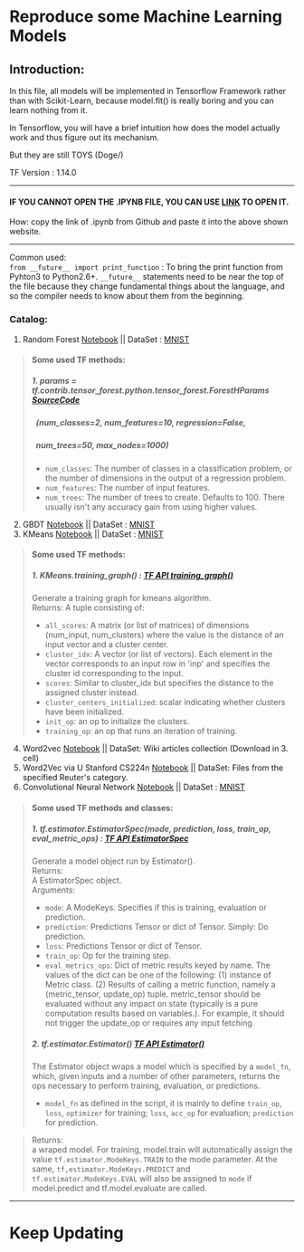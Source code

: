 # Reproduce some Machine Learning Models

## Introduction:

In this file, all models will be implemented in Tensorflow Framework rather than with Scikit-Learn, because model.fit() is really boring and you can learn nothing from it. 

In Tensorflow, you will have a brief intuition how does the model actually work and thus figure out its mechanism.

But they are still TOYS (Doge/)

TF Version : 1.14.0

----
#### IF YOU CANNOT OPEN THE .IPYNB FILE, YOU CAN USE [LINK](https://nbviewer.jupyter.org/) TO OPEN IT.  
 How: copy the link of .ipynb from Github and paste it into the above shown website.

----

Common used:  
`from __future__ import print_function` : To bring the print function from Pyhton3 to Python2.6+. `__future__` statements need to be near the top of the file because they change fundamental things about the language, and so the compiler needs to know about them from the beginning. 


### Catalog:  
1. Random Forest [Notebook](https://github.com/LiZongyue/Classic-Model-Reproduce/blob/master/Machine_Learning/RandomForrest.ipynb) || DataSet : [MNIST](https://en.wikipedia.org/wiki/MNIST_database)
> #### Some used TF methods:  
> ##### 1. params = tf.contrib.tensor_forest.python.tensor_forest.ForestHParams [SourceCode](https://github.com/tensorflow/tensorflow/tree/r1.14/tensorflow/contrib/tensor_forest)    
> ##### &ensp;(num_classes=2, num_features=10, regression=False,  
> ##### &ensp;num_trees=50, max_nodes=1000)
> - `num_classes`: The number of classes in a classification problem, or the number of dimensions in the output of a regression problem.
> - `num_features`: The number of input features.
> - `num_trees`: The number of trees to create. Defaults to 100. There usually isn't any accuracy gain from using higher values.
2. GBDT [Notebook](https://github.com/LiZongyue/Classic-Model-Reproduce/blob/master/Machine_Learning/GBDT.ipynb) || DataSet : [MNIST](https://en.wikipedia.org/wiki/MNIST_database)
3. KMeans [Notebook](https://github.com/LiZongyue/Classic-Model-Reproduce/blob/master/Machine_Learning/K-Means.ipynb) || DataSet : [MNIST](https://en.wikipedia.org/wiki/MNIST_database)
> #### Some used TF methods:
> ##### 1. KMeans.training_graph() : [TF API training_graph()](https://www.tensorflow.org/versions/r1.14/api_docs/python/tf/contrib/factorization/KMeans)
> Generate a training graph for kmeans algorithm.  
Returns:
A tuple consisting of:
> - `all_scores`: A matrix (or list of matrices) of dimensions (num_input, num_clusters) where the value is the distance of an input vector and a cluster center.  
> - `cluster_idx`: A vector (or list of vectors). Each element in the vector corresponds to an input row in 'inp' and specifies the cluster id corresponding to the input.  
> - `scores`: Similar to cluster_idx but specifies the distance to the assigned cluster instead.  
> - `cluster_centers_initialized`: scalar indicating whether clusters have been initialized.  
> - `init_op`: an op to initialize the clusters.  
> - `training_op`: an op that runs an iteration of training.    
4. Word2vec [Notebook](https://github.com/LiZongyue/Classic-Model-Reproduce/blob/master/Machine_Learning/Word2vec.ipynb) || DataSet: Wiki articles collection (Download in 3. cell)  
5. Word2Vec via U Stanford CS224n [Notebook](https://github.com/LiZongyue/Classic-Model-Reproduce/blob/master/Machine_Learning/exploring_word_vectors.ipynb) || DataSet: Files from the specified Reuter's category.  
6. Convolutional Neural Network [Notebook](https://github.com/LiZongyue/Classic-Models-Reproduce-in-Tensorflow/blob/master/Machine_Learning/CNN.ipynb) || DataSet : [MNIST](https://en.wikipedia.org/wiki/MNIST_database)  
> #### Some used TF methods and classes:  
> ##### 1. tf.estimator.EstimatorSpec(mode, prediction, loss, train_op, eval_metric_ops) : [TF API EstimatorSpec](https://www.tensorflow.org/api_docs/python/tf/estimator/EstimatorSpec?hl=fi)  
> Generate a model object run by Estimator().  
Returns:  
A EstimatorSpec object.  
> Arguments:  
> - `mode`: A ModeKeys. Specifies if this is training, evaluation or prediction.  
> - `prediction`:  Predictions Tensor or dict of Tensor. Simply: Do prediction.  
> - `loss`:  Predictions Tensor or dict of Tensor.  
> - `train_op`: Op for the training step.  
> - `eval_metrics_ops`: Dict of metric results keyed by name. The values of the dict can be one of the following: (1) instance of Metric class. (2) Results of calling a metric function, namely a (metric_tensor, update_op) tuple. metric_tensor should be evaluated without any impact on state (typically is a pure computation results based on variables.). For example, it should not trigger the update_op or requires any input fetching.  
> ##### 2. tf.estimator.Estimator()  [TF API Estimator()](https://www.tensorflow.org/api_docs/python/tf/estimator/Estimator)  
> The Estimator object wraps a model which is specified by a `model_fn`, which, given inputs and a number of other parameters, returns the ops necessary to perform training, evaluation, or predictions.  
> - `model_fn` as defined in the script, it is mainly to define `train_op`, `loss`, `optimizer` for training; `loss`, `acc_op` for evaluation; `prediction` for prediction.   



> Returns:  
> a wraped model. For training, model.train will automatically assign the value `tf.estimator.ModeKeys.TRAIN` to the mode parameter. At the same, `tf,estimator.ModeKeys.PREDICT` and `tf.estimator.ModeKeys.EVAL` will also be assigned to `mode` if model.predict and tf.model.evaluate are called.  
-----
# Keep Updating
